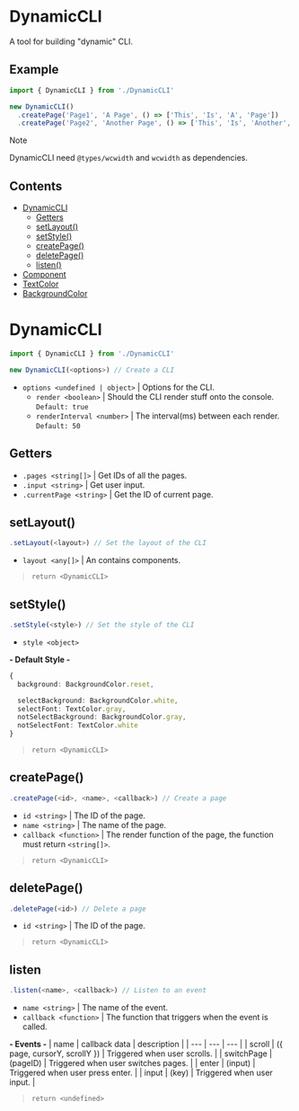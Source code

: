 # DynamicCLI
A tool for building "dynamic" CLI.

## Example
```ts
import { DynamicCLI } from './DynamicCLI'

new DynamicCLI()
  .createPage('Page1', 'A Page', () => ['This', 'Is', 'A', 'Page'])
  .createPage('Page2', 'Another Page', () => ['This', 'Is', 'Another', 'Page'])
```

> [!Note]
> DynamicCLI need `@types/wcwidth` and `wcwidth` as dependencies.

## Contents
* [DynamicCLI](#dynamiccli)
  * [Getters](#getters)
  * [setLayout()](#setlayout)
  * [setStyle()](#setstyle)
  * [createPage()](#createpage)
  * [deletePage()](#deletepage)
  * [listen()](#listen)
* [Component](#component)
* [TextColor](#textcolor)
* [BackgroundColor](#backgroundcolor)

# DynamicCLI
```ts
import { DynamicCLI } from './DynamicCLI'

new DynamicCLI(<options>) // Create a CLI
```
* `options <undefined | object>` | Options for the CLI.
  * `render <boolean>` | Should the CLI render stuff onto the console. `Default: true`
  * `renderInterval <number>` | The interval(ms) between each render. `Default: 50`

## Getters
 * `.pages <string[]>` | Get IDs of all the pages.
 * `.input <string>` | Get user input.
 * `.currentPage <string>` | Get the ID of current page.

## setLayout()
```ts
.setLayout(<layout>) // Set the layout of the CLI
```
* `layout <any[]>` | An <array> contains components.

> `return <DynamicCLI>`

## setStyle()
```ts
.setStyle(<style>) // Set the style of the CLI
```
* `style <object>`

**- Default Style -**
```ts
{
  background: BackgroundColor.reset,

  selectBackground: BackgroundColor.white,
  selectFont: TextColor.gray,
  notSelectBackground: BackgroundColor.gray,
  notSelectFont: TextColor.white
}
```

> `return <DynamicCLI>`

## createPage()
```ts
.createPage(<id>, <name>, <callback>) // Create a page
```
* `id <string>` | The ID of the page.
* `name <string>` | The name of the page.
* `callback <function>` | The render function of the page, the function must return `<string[]>`.

> `return <DynamicCLI>`

## deletePage()
```ts
.deletePage(<id>) // Delete a page
```
* `id <string>` | The ID of the page.

> `return <DynamicCLI>`

## listen
```ts
.listen(<name>, <callback>) // Listen to an event
```
* `name <string>` | The name of the event.
* `callback <function>` | The function that triggers when the event is called.

**- Events -**
| name       | callback data                | description                         |
| ---        | ---                          | ---                                 |
| scroll     | ({ page, cursorY, scrollY }) | Triggered when user scrolls.        |
| switchPage | (pageID)                     | Triggered when user switches pages. |
| enter      | (input)                      | Triggered when user press enter.    |
| input      | (key)                        | Triggered when user input.          |

> `return <undefined>`
